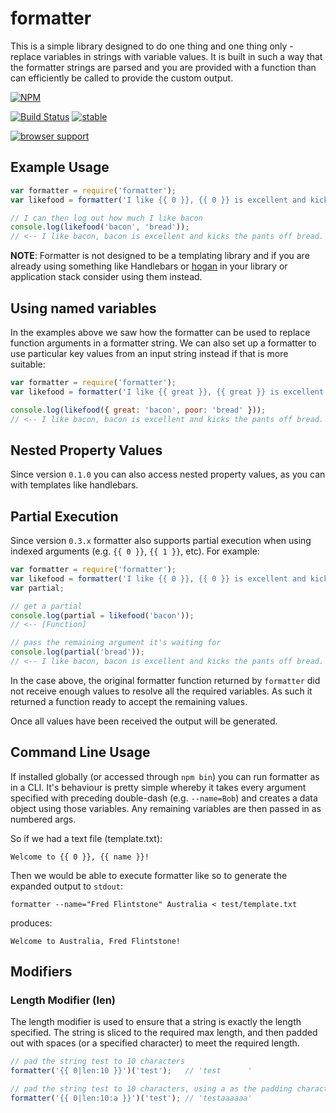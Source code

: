# formatter

This is a simple library designed to do one thing and one thing only -
replace variables in strings with variable values.  It is built in such a
way that the formatter strings are parsed and you are provided with a
function than can efficiently be called to provide the custom output.


[![NPM](https://nodei.co/npm/formatter.png)](https://nodei.co/npm/formatter/)

[![Build Status](https://travis-ci.org/DamonOehlman/formatter.png?branch=master)](https://travis-ci.org/DamonOehlman/formatter)
[![stable](http://hughsk.github.io/stability-badges/dist/stable.svg)](http://github.com/hughsk/stability-badges)

[![browser support](https://ci.testling.com/DamonOehlman/formatter.png)](https://ci.testling.com/DamonOehlman/formatter)


## Example Usage

```js
var formatter = require('formatter');
var likefood = formatter('I like {{ 0 }}, {{ 0 }} is excellent and kicks the pants off {{ 1 }}.');

// I can then log out how much I like bacon
console.log(likefood('bacon', 'bread'));
// <-- I like bacon, bacon is excellent and kicks the pants off bread.
```

__NOTE__: Formatter is not designed to be a templating library and if
you are already using something like Handlebars or
[hogan](https://github.com/twitter/hogan.js) in your library or application
stack consider using them instead.

## Using named variables

In the examples above we saw how the formatter can be used to replace
function arguments in a formatter string.  We can also set up a formatter
to use particular key values from an input string instead if that is more
suitable:

```js
var formatter = require('formatter');
var likefood = formatter('I like {{ great }}, {{ great }} is excellent and kicks the pants off {{ poor }}.');

console.log(likefood({ great: 'bacon', poor: 'bread' }));
// <-- I like bacon, bacon is excellent and kicks the pants off bread.
```

## Nested Property Values

Since version `0.1.0` you can also access nested property values, as you
can with templates like handlebars.

## Partial Execution

Since version `0.3.x` formatter also supports partial execution when using
indexed arguments (e.g. `{{ 0 }}`, `{{ 1 }}`, etc).  For example:

```js
var formatter = require('formatter');
var likefood = formatter('I like {{ 0 }}, {{ 0 }} is excellent and kicks the pants off {{ 1 }}.');
var partial;

// get a partial 
console.log(partial = likefood('bacon'));
// <-- [Function]

// pass the remaining argument it's waiting for
console.log(partial('bread'));
// <-- I like bacon, bacon is excellent and kicks the pants off bread.
```

In the case above, the original formatter function returned by `formatter`
did not receive enough values to resolve all the required variables.  As
such it returned a function ready to accept the remaining values.

Once all values have been received the output will be generated.

## Command Line Usage

If installed globally (or accessed through `npm bin`) you can run formatter
as in a CLI.  It's behaviour is pretty simple whereby it takes every 
argument specified with preceding double-dash (e.g. `--name=Bob`) and
creates a data object using those variables.  Any remaining variables are
then passed in as numbered args.

So if we had a text file (template.txt):

```
Welcome to {{ 0 }}, {{ name }}!
```

Then we would be able to execute formatter like so to generate the expanded
output to `stdout`:

```
formatter --name="Fred Flintstone" Australia < test/template.txt
```

produces:

```
Welcome to Australia, Fred Flintstone!
```

## Modifiers

### Length Modifier (len)

The length modifier is used to ensure that a string is exactly the length specified.  The string is sliced to the required max length, and then padded out with spaces (or a specified character) to meet the required length.

```js
// pad the string test to 10 characters
formatter('{{ 0|len:10 }}')('test');   // 'test      '

// pad the string test to 10 characters, using a as the padding character
formatter('{{ 0|len:10:a }}')('test'); // 'testaaaaaa'
```
